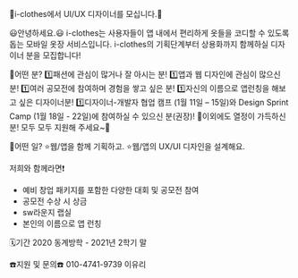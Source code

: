 🎨i-clothes에서 UI/UX 디자이너를 모십니다.🎨

😃안녕하세요.😃
i-clothes는 사용자들이 앱 내에서 편리하게 옷들을 코디할 수 있도록 돕는 모바일 옷장 서비스입니다.
i-clothes의 기획단계부터 상용화까지 함께하실 디자이너 분을 모집합니다!

🤔어떤 분?
1️⃣패션에 관심이 많거나 잘 아시는 분!
1️⃣앱과 웹 디자인에 관심이 많으신 분!
1️⃣여러 공모전에 참여하며 경험을 쌓고 싶은 분!
1️⃣자신의 이름으로 앱런칭을 해보고 싶은 디자이너분!
1️⃣디자이너-개발자 협업 캠프 (1월 11일 – 15일)와 Design Sprint Camp (1월 18일 - 22일)에 참여하실 수 있으신 분(권장)!
🌈이외에도 열정이 가득하신 분!
모두 모두 지원해 주세요~🌈

🤔어떤 일?
⭐웹/앱을 함께 기획하고.
⭐웹/앱의 UX/UI 디자인을 설계해요.

저희와 함께라면❗
- 예비 창업 패키지를 포함한 다양한 대회 및 공모전 참여
- 공모전 수상 시 상금
- sw라운지 랩실
- 본인의 이름으로 앱 런칭

🗓기간
2020 동계방학 - 2021년 2학기 말

☎️지원 및 문의☎️
010-4741-9739 이유리
